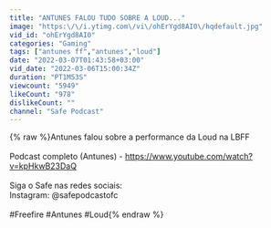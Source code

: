```yaml
---
title: "ANTUNES FALOU TUDO SOBRE A LOUD..."
image: "https:\/\/i.ytimg.com\/vi\/ohErYgd8AI0\/hqdefault.jpg"
vid_id: "ohErYgd8AI0"
categories: "Gaming"
tags: ["antunes ff","antunes","loud"]
date: "2022-03-07T01:43:58+03:00"
vid_date: "2022-03-06T15:00:34Z"
duration: "PT1M53S"
viewcount: "5949"
likeCount: "978"
dislikeCount: ""
channel: "Safe Podcast"
---
```

{% raw %}Antunes falou sobre a performance da Loud na LBFF<br /><br />Podcast completo (Antunes) - <a rel="nofollow" target="blank" href="https://www.youtube.com/watch?v=kpHkwB23DaQ">https://www.youtube.com/watch?v=kpHkwB23DaQ</a><br /><br />Siga o Safe nas redes sociais: <br />Instagram: @safepodcastofc<br /><br />#Freefire #Antunes #Loud{% endraw %}
